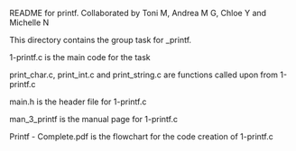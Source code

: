 README for printf. Collaborated by Toni M, Andrea M G, Chloe Y and Michelle N


This directory contains the group task for _printf. 


1-printf.c is the main code for the task

print_char.c, print_int.c and print_string.c are functions called upon from 1-printf.c

main.h is the header file for 1-printf.c

man_3_printf is the manual page for 1-printf.c

Printf - Complete.pdf is the flowchart for the code creation of 1-printf.c
